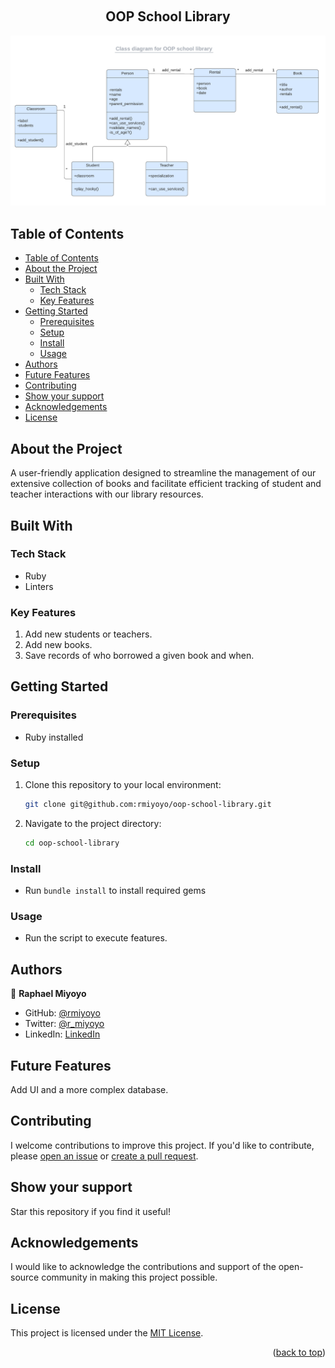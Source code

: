 <a name="readme-top"></a>

<div align="center">
  <br/>
  <h2><b>OOP School Library</b></h2>
</div>
<div align="center">
  <img src="./uml_class_diagram.png" alt="uml"/>
</div>

## Table of Contents

- [Table of Contents](#table-of-contents)
- [About the Project ](#about-the-project-)
- [Built With ](#built-with-)
  - [Tech Stack ](#tech-stack-)
  - [Key Features ](#key-features-)
- [Getting Started ](#getting-started-)
  - [Prerequisites ](#prerequisites-)
  - [Setup ](#setup-)
  - [Install ](#install-)
  - [Usage ](#usage-)
- [Authors ](#authors-)
- [Future Features ](#future-features-)
- [Contributing ](#contributing-)
- [Show your support ](#show-your-support-)
- [Acknowledgements ](#acknowledgements-)
- [License ](#license-)

## About the Project <a name="about-project"></a>

A user-friendly application designed to streamline the management of our extensive collection of books and facilitate efficient tracking of student and teacher interactions with our library resources.

## Built With <a name="built-with"></a>

### Tech Stack <a name="tech-stack"></a>

- Ruby
- Linters

### Key Features <a name="key-features"></a>

1. Add new students or teachers.
2. Add new books.
3. Save records of who borrowed a given book and when.

## Getting Started <a name="getting-started"></a>

### Prerequisites <a name="prerequisites"></a>

- Ruby installed

### Setup <a name="setup"></a>

1. Clone this repository to your local environment:

   ```bash
   git clone git@github.com:rmiyoyo/oop-school-library.git
   ```

2. Navigate to the project directory:

   ```bash
   cd oop-school-library
   ```
### Install <a name="install"></a>

- Run `bundle install` to install required gems

### Usage <a name="usage"></a>

- Run the script to execute features.

## Authors <a name="authors"></a>

👤 **Raphael Miyoyo**

- GitHub: [@rmiyoyo](https://github.com/rmiyoyo)
- Twitter: [@r_miyoyo](https://twitter.com/r_miyoyo)
- LinkedIn: [LinkedIn](https://linkedin.com/in/raphael-miyoyo)

## Future Features <a name="future-features"></a>

Add UI and a more complex database.

## Contributing <a name="contributing"></a>

I welcome contributions to improve this project. If you'd like to contribute, please [open an issue](https://github.com/rmiyoyo/oop-school-library/issues) or [create a pull request](https://github.com/rmiyoyo/oop-school-library/pulls).

## Show your support <a name="support"></a>

Star this repository if you find it useful!

## Acknowledgements <a name="acknowledgements"></a>

I would like to acknowledge the contributions and support of the open-source community in making this project possible.

## License <a name="license"></a>

This project is licensed under the [MIT License](./LICENSE).

<p align="right">(<a href="#readme-top">back to top</a>)</p>